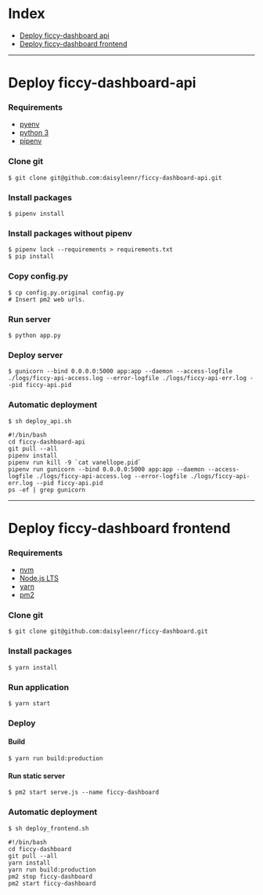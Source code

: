 # Index

- [Deploy ficcy-dashboard api](#Deploy-ficcy-dashboard-api)
- [Deploy ficcy-dashboard frontend](#Deploy-ficcy-dashboard-frontend)

---

# Deploy ficcy-dashboard-api

### Requirements

- [pyenv](#https://github.com/pyenv/pyenv-installer)
- [python 3](#https://github.com/pyenv/pyenv#simple-python-version-management-pyenv)
- [pipenv](#https://pipenv.readthedocs.io/en/latest/install/#pragmatic-installation-of-pipenv)

### Clone git

    $ git clone git@github.com:daisyleenr/ficcy-dashboard-api.git

### Install packages

    $ pipenv install

### Install packages without pipenv

    $ pipenv lock --requirements > requirements.txt
    $ pip install

### Copy config.py

    $ cp config.py.original config.py
    # Insert pm2 web urls.

### Run server

    $ python app.py

### Deploy server

    $ gunicorn --bind 0.0.0.0:5000 app:app --daemon --access-logfile ./logs/ficcy-api-access.log --error-logfile ./logs/ficcy-api-err.log --pid ficcy-api.pid

### Automatic deployment

    $ sh deploy_api.sh

    #!/bin/bash
    cd ficcy-dashboard-api
    git pull --all
    pipenv install
    pipenv run kill -9 `cat vanellope.pid`
    pipenv run gunicorn --bind 0.0.0.0:5000 app:app --daemon --access-logfile ./logs/ficcy-api-access.log --error-logfile ./logs/ficcy-api-err.log --pid ficcy-api.pid
    ps -ef | grep gunicorn

---

# Deploy ficcy-dashboard frontend

### Requirements

- [nvm](#https://github.com/nvm-sh/nvm#install--update-script)
- [Node.js LTS](#https://github.com/nvm-sh/nvm#long-term-support)
- [yarn](#https://yarnpkg.com/lang/en/docs/install/#debian-stable)
- [pm2](#http://pm2.keymetrics.io/docs/usage/quick-start/#installation)

### Clone git

    $ git clone git@github.com:daisyleenr/ficcy-dashboard.git

### Install packages

    $ yarn install

### Run application

    $ yarn start

### Deploy

#### Build

    $ yarn run build:production

#### Run static server

    $ pm2 start serve.js --name ficcy-dashboard

### Automatic deployment

    $ sh deploy_frontend.sh

    #!/bin/bash
    cd ficcy-dashboard
    git pull --all
    yarn install
    yarn run build:production
    pm2 stop ficcy-dashboard
    pm2 start ficcy-dashboard
